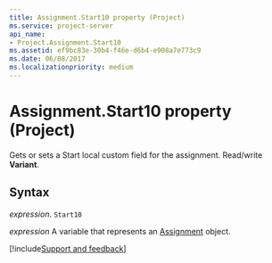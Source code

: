 ```yaml
---
title: Assignment.Start10 property (Project)
ms.service: project-server
api_name:
- Project.Assignment.Start10
ms.assetid: ef9bc83e-30b4-f46e-d6b4-e908a7e773c9
ms.date: 06/08/2017
ms.localizationpriority: medium
---
```



# Assignment.Start10 property (Project)

Gets or sets a Start local custom field for the assignment. Read/write **Variant**.


## Syntax

_expression_. `Start10`

_expression_ A variable that represents an [Assignment](./Project.Assignment.md) object.

[!include[Support and feedback](~/includes/feedback-boilerplate.md)]